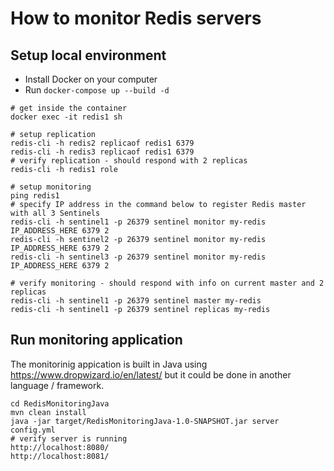 # How to monitor Redis servers

## Setup local environment
* Install Docker on your computer
* Run `docker-compose up --build -d`

```
# get inside the container
docker exec -it redis1 sh

# setup replication
redis-cli -h redis2 replicaof redis1 6379
redis-cli -h redis3 replicaof redis1 6379
# verify replication - should respond with 2 replicas
redis-cli -h redis1 role

# setup monitoring
ping redis1
# specify IP address in the command below to register Redis master with all 3 Sentinels
redis-cli -h sentinel1 -p 26379 sentinel monitor my-redis IP_ADDRESS_HERE 6379 2
redis-cli -h sentinel2 -p 26379 sentinel monitor my-redis IP_ADDRESS_HERE 6379 2
redis-cli -h sentinel3 -p 26379 sentinel monitor my-redis IP_ADDRESS_HERE 6379 2

# verify monitoring - should respond with info on current master and 2 replicas
redis-cli -h sentinel1 -p 26379 sentinel master my-redis
redis-cli -h sentinel1 -p 26379 sentinel replicas my-redis
```

## Run monitoring application
The monitorinig appication is built in Java using https://www.dropwizard.io/en/latest/ but it could be done in another language / framework.  

```
cd RedisMonitoringJava
mvn clean install
java -jar target/RedisMonitoringJava-1.0-SNAPSHOT.jar server config.yml
# verify server is running
http://localhost:8080/
http://localhost:8081/
```